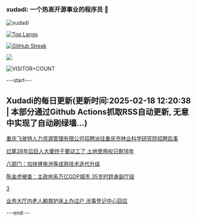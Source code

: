 ### xudadi: 一个热衷开源事业的程序员 👋

![xudadi](https://github-readme-stats-git-masterorgs-github-readme-stats-team.vercel.app/api?username=xudadi)

[![Top Langs](https://github-readme-stats.vercel.app/api/top-langs/?username=xudadi)](https://github.com/anuraghazra/github-readme-stats)

[![GitHub Streak](https://streak-stats.demolab.com?user=xudadi&locale=zh_Hans)](https://git.io/streak-stats)

![](https://raw.githubusercontent.com/xudadi/xudadi/main/assets/github-contribution-grid-snake.svg)

![VISITOR+COUNT](https://komarev.com/ghpvc/?username=xudadi&label=VISITOR+COUNT)


---start---

## Xudadi的每日更新(更新时间:2025-02-18 12:20:38 | 本部分通过Github Actions抓取RSS自动更新, 无意中实现了自动刷绿墙...)

[重庆飞驶特人力资源管理有限公司招聘派往重庆市林业科学研究院招聘启事](https://www.gongkaoleida.com/article/2291059)

[烂尾28年后巨人大厦终于要动工了 土地使用权只剩18年](https://m.163.com/news/article/JOKNLJ470512B07B.html)

[八部门：加快锂电池等成熟技术迭代升级](https://m.163.com/news/article/JOK2A3RL0534A4SC.html)

[陈金虎被查：主政地系万亿GDP城市 35岁时跻身副厅级](https://m.163.com/news/article/JOKMMO5405129QAF.html)

[3](https://m.163.com/touch/news/sub/domestic)

[业务大厅内老人躺救护床上办过户 涉事登记中心回应](https://m.163.com/news/article/JOKCRMJQ05561G0D.html)

---end---
